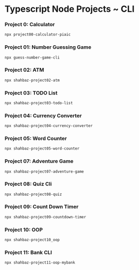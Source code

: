 # Typescript Node Projects ~ CLI 

<p> </p>
<h3>Project 0: Calculator</h3>

  ```sh
  npx project00-calculator-piaic
  ```
<h3>Project 01: Number Guessing Game</h3>

   ```sh
 npx guess-number-game-cli
  ```
<h3>Project 02: ATM</h3>

   ```sh
  npx shahbaz-project02-atm
  ```
<h3>Project 03: TODO List</h3>

   ```sh
  npx shahbaz-project03-todo-list
  ```
<h3>Project 04: Currency Converter</h3>

   ```sh
  npx shahbaz-project04-currency-converter
  ```
<h3>Project 05: Word Counter</h3>

   ```sh
  npx shahbaz-project05-word-counter
  ```
<h3>Project 07: Adventure Game</h3>

   ```sh
  npx shahbaz-project07-adventure-game
  ```
<h3>Project 08: Quiz Cli</h3>

   ```sh
  npx shahbaz-project08-quiz
  ```
<h3>Project 09: Count Down Timer </h3>

   ```sh
  npx shahbaz-project09-countdown-timer
  ```
<h3>Project 10: OOP </h3>

   ```sh
  npx shahbaz-project10_oop
  ```
<h3>Project 11: Bank CLI</h3>

   ```sh
 npx shahbaz-project11-oop-mybank
  ```

